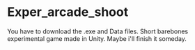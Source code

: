 # Exper_arcade_shoot
You have to download the .exe and Data files.
Short barebones experimental game made in Unity. 
Maybe i'll finish it someday.
